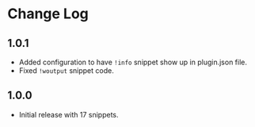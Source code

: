 # Change Log

## 1.0.1

- Added configuration to have `!info` snippet show up in plugin.json file.
- Fixed `!woutput` snippet code.

## 1.0.0

- Initial release with 17 snippets.